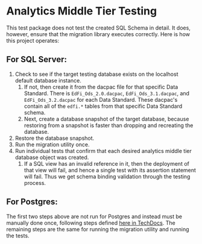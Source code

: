 ﻿# Analytics Middle Tier Testing

This test package does not test the created SQL Schema in detail. It does,
however, ensure that the migration library executes correctly. Here is how this
project operates:

## For SQL Server:
1. Check to see if the target testing database exists on the localhost default
   database instance.
    1. If not, then create it from the dacpac file for that specific Data
       Standard. There is `EdFi_Ods_2.0.dacpac`, `EdFi_Ods_3.1.dacpac`, and
       `EdFi_Ods_3.2.dacpac` for each Data Standard. These dacpac's contain all
       of the `edfi.*` tables from that specific Data Standard schema.
    2. Next, create a database snapshot of the target database, because
       restoring from a snapshot is faster than dropping and recreating the
       database.
2. Restore the database snapshot.
3. Run the migration utility once.
4. Run individual tests that confirm that each desired analytics middle tier
   database object was created.
    1. If a SQL view has an invalid reference in it, then the deployment of that
       view will fail, and hence a single test with its assertion statement will
       fail. Thus we get schema binding validation through the testing process.

## For Postgres:
The first two steps above are not run for Postgres and instead must be manually
done once, following steps defined [here in
TechDocs](https://techdocs.ed-fi.org/pages/viewpage.action?pageId=98570706). The
remaining steps are the same for running the migration utility and running the
tests.
